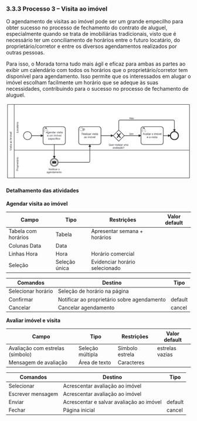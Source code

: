 ### 3.3.3 Processo 3 – Visita ao imóvel

O agendamento de visitas ao imóvel pode ser um grande empecilho para obter sucesso no processo de fechamento do contrato de aluguel, especialmente quando se trata de imobiliárias tradicionais, visto que é necessário ter um conciliamento de horários entre o futuro locatário, do proprietário/corretor e entre os diversos agendamentos realizados por outras pessoas.

Para isso, o Morada torna tudo mais ágil e eficaz para ambas as partes ao exibir um calendário com todos os horários que o proprietário/corretor tem disponível para agendamento. Isso permite que os interessados em alugar o imóvel escolham facilmente um horário que se adeque às suas necessidades, contribuindo para o sucesso no processo de fechamento de aluguel.

![Processo 3 - Visita ao imóvel](images/processo-3.png "Modelo BPMN do Processo 3.")

#### Detalhamento das atividades

**Agendar visita ao imóvel**

| **Campo**           | **Tipo**         | **Restrições**                 | **Valor default** |
| ---                 | ---              | ---                            | ---               |
| Tabela com horários | Tabela           | Apresentar semana + horários   |                   |
| Colunas Data        | Data             |                                |                   |
| Linhas Hora         | Hora             | Horário comercial              |                   |
| Seleção             | Seleção única    | Evidenciar horário selecionado |                   |


| **Comandos**         |  **Destino**                                | **Tipo**      |
| ---                  | ---                                         | ---           |
| Selecionar horário   | Seleção de horário na página                |               |
| Confirmar            | Notificar ao proprietário sobre agendamento | default       |
| Cancelar             | Cancelar agendamento                        | cancel        |


**Avaliar imóvel e visita**

| **Campo**                        | **Tipo**         | **Restrições**  | **Valor default** |
| ---                              | ---              | ---             | ---               |
| Avaliação com estrelas (símbolo) | Seleção múltipla | Símbolo estrela |  estrelas vazias  |
| Mensagem de avaliação            | Área de texto    | Caracteres      |                   |

| **Comandos**         |  **Destino**                             | **Tipo**          |
| ---                  | ---                                      | ---               |
| Selecionar           | Acrescentar avaliação ao imóvel          |                   |
| Escrever mensagem    | Acrescentar avaliação ao imóvel          |                   |
| Enviar               | Acrescentar e salvar avaliação ao imóvel | default           |
| Fechar               | Página inicial                           | cancel            |
